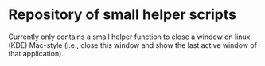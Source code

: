 # Repository of small helper scripts



Currently only contains a small helper function to close a window on linux (KDE) Mac-style (i.e., close this window and show the last active window of that application).



